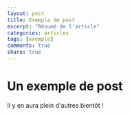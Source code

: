 ```yaml
---
layout: post
title: Exemple de post
excerpt: "Résumé de l'article"
categories: articles
tags: [exemple]
comments: true
share: true
---
```


# Un exemple de post

Il y en aura plein d'autres bientôt !